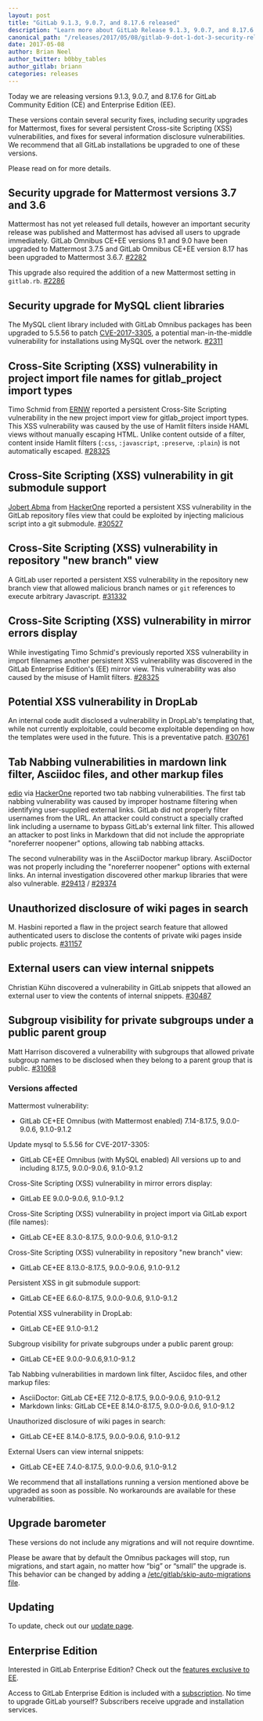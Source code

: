 ```yaml
---
layout: post
title: "GitLab 9.1.3, 9.0.7, and 8.17.6 released"
description: "Learn more about GitLab Release 9.1.3, 9.0.7, and 8.17.6 for GitLab Community Edition (CE) and Enterprise Edition (EE)"
canonical_path: "/releases/2017/05/08/gitlab-9-dot-1-dot-3-security-release/"
date: 2017-05-08
author: Brian Neel
author_twitter: b0bby_tables
author_gitlab: briann
categories: releases
---
```


Today we are releasing versions 9.1.3, 9.0.7, and 8.17.6 for GitLab
Community Edition (CE) and Enterprise Edition (EE).

These versions contain several security fixes, including security upgrades for
Mattermost, fixes for several persistent Cross-site Scripting (XSS) vulnerabilities,
and fixes for several information disclosure vulnerabilities. We recommend that
all GitLab installations be upgraded to one of these versions.

Please read on for more details.

<!-- more -->

## Security upgrade for Mattermost versions 3.7 and 3.6

Mattermost has not yet released full details, however an important security
release was published and Mattermost has advised all users to upgrade immediately.
GitLab Omnibus CE+EE versions 9.1 and 9.0 have been upgraded to Mattermost 3.7.5
and GitLab Omnibus CE+EE version 8.17 has been upgraded to Mattermost 3.6.7. [#2282]

This upgrade also required the addition of a new Mattermost setting in `gitlab.rb`. [#2286]

[#2282]: https://gitlab.com/gitlab-org/omnibus-gitlab/issues/2282
[#2286]: https://gitlab.com/gitlab-org/omnibus-gitlab/issues/2286

## Security upgrade for MySQL client libraries

The MySQL client library included with GitLab Omnibus packages has been upgraded
to 5.5.56 to patch [CVE-2017-3305], a potential man-in-the-middle vulnerability for
installations using MySQL over the network. [#2311]

[#2311]: https://gitlab.com/gitlab-org/omnibus-gitlab/issues/2311
[CVE-2017-3305]: https://cve.mitre.org/cgi-bin/cvename.cgi?name=CVE-2017-3305

## Cross-Site Scripting (XSS) vulnerability in project import file names for gitlab_project import types

Timo Schmid from [ERNW] reported a persistent Cross-Site Scripting vulnerability in the new
project import view for gitlab_project import types. This XSS vulnerability was
caused by the use of Hamlit filters inside HAML views without manually escaping
HTML. Unlike content outside of a filter, content inside Hamlit filters (`:css`,
`:javascript`, `:preserve`, `:plain`) is not automatically escaped. [#28325]

[ERNW]: https://www.ernw.de/
[#28325]: https://gitlab.com/gitlab-org/gitlab-ce/issues/28325

## Cross-Site Scripting (XSS) vulnerability in git submodule support

[Jobert Abma][jobert-twitter] from [HackerOne] reported a persistent XSS vulnerability in the GitLab
repository files view that could be exploited by injecting malicious script into
a git submodule. [#30527]

[#30527]: https://gitlab.com/gitlab-org/gitlab-ce/issues/30527
[jobert-twitter]: https://twitter.com/jobertabma
[HackerOne]: https://hackerone.com/

## Cross-Site Scripting (XSS) vulnerability in repository "new branch" view

A GitLab user reported a persistent XSS vulnerability in the repository new
branch view that allowed malicious branch names or `git` references to execute
arbitrary Javascript. [#31332]

[#31332]: https://gitlab.com/gitlab-org/gitlab-ce/issues/31332

## Cross-Site Scripting (XSS) vulnerability in mirror errors display

While investigating Timo Schmid's previously reported XSS vulnerability in import
filenames another persistent XSS vulnerability was discovered in the GitLab
Enterprise Edition's (EE) mirror view. This vulnerability was also caused by the
misuse of Hamlit filters. [#28325]

[#28325]: https://gitlab.com/gitlab-org/gitlab-ce/issues/28325

## Potential XSS vulnerability in DropLab

An internal code audit disclosed a vulnerability in DropLab's templating that,
while not currently exploitable, could become exploitable depending on how the
templates were used in the future. This is a preventative patch. [#30761]

[#30761]: https://gitlab.com/gitlab-org/gitlab-ce/issues/30761

## Tab Nabbing vulnerabilities in mardown link filter, Asciidoc files, and other markup files

[edio] via [HackerOne] reported two tab nabbing vulnerabilities. The first tab
nabbing vulnerability was caused by improper hostname filtering when identifying
user-supplied external links. GitLab did not properly filter usernames from the
URL. An attacker could construct a specially crafted link including a username to
bypass GitLab's external link filter. This allowed an attacker to post links in
Markdown that did not include the appropriate "noreferrer noopener" options,
allowing tab nabbing attacks.

The second vulnerability was in the AsciiDoctor markup library. AsciiDoctor was
not properly including the "noreferrer noopener" options with external links. An
internal investigation discovered other markup libraries that were also vulnerable. [#29413] / [#29374]

[#29413]: https://gitlab.com/gitlab-org/gitlab-ce/issues/29413
[#29374]: https://gitlab.com/gitlab-org/gitlab-ce/issues/29374

[edio]: https://twitter.com/EdOverflow
[HackerOne]: https://www.hackerone.com/

## Unauthorized disclosure of wiki pages in search

M. Hasbini reported a flaw in the project search feature that allowed authenticated
users to disclose the contents of private wiki pages inside public projects. [#31157]

[#31157]: https://gitlab.com/gitlab-org/gitlab-ce/issues/31157

## External users can view internal snippets

Christian Kühn discovered a vulnerability in GitLab snippets that allowed an
external user to view the contents of internal snippets. [#30487]

[#30487]: https://gitlab.com/gitlab-org/gitlab-ce/issues/30487

## Subgroup visibility for private subgroups under a public parent group

Matt Harrison discovered a vulnerability with subgroups that allowed private
subgroup names to be disclosed when they belong to a parent group that is public. [#31068]

[#31068]: https://gitlab.com/gitlab-org/gitlab-ce/issues/31068

### Versions affected

Mattermost vulnerability:
- GitLab CE+EE Omnibus (with Mattermost enabled) 7.14-8.17.5, 9.0.0-9.0.6, 9.1.0-9.1.2

Update mysql to 5.5.56 for CVE-2017-3305:
- GitLab CE+EE Omnibus (with MySQL enabled) All versions up to and including 8.17.5, 9.0.0-9.0.6, 9.1.0-9.1.2

Cross-Site Scripting (XSS) vulnerability in mirror errors display:
- GitLab EE 9.0.0-9.0.6, 9.1.0-9.1.2

Cross-Site Scripting (XSS) vulnerability in project import via GitLab export (file names):
- GitLab CE+EE 8.3.0-8.17.5, 9.0.0-9.0.6, 9.1.0-9.1.2

Cross-Site Scripting (XSS) vulnerability in repository "new branch" view:
- GitLab CE+EE 8.13.0-8.17.5, 9.0.0-9.0.6, 9.1.0-9.1.2

Persistent XSS in git submodule support:
- GitLab CE+EE 6.6.0-8.17.5, 9.0.0-9.0.6, 9.1.0-9.1.2

Potential XSS vulnerability in DropLab:
- GitLab CE+EE 9.1.0-9.1.2

Subgroup visibility for private subgroups under a public parent group:
- GitLab CE+EE 9.0.0-9.0.6,9.1.0-9.1.2

Tab Nabbing vulnerabilities in mardown link filter, Asciidoc files, and other markup files:
- AsciiDoctor: GitLab CE+EE 7.12.0-8.17.5, 9.0.0-9.0.6, 9.1.0-9.1.2
- Markdown links: GitLab CE+EE 8.14.0-8.17.5, 9.0.0-9.0.6, 9.1.0-9.1.2

Unauthorized disclosure of wiki pages in search:
- GitLab CE+EE 8.14.0-8.17.5, 9.0.0-9.0.6, 9.1.0-9.1.2

External Users can view internal snippets:
- GitLab CE+EE 7.4.0-8.17.5, 9.0.0-9.0.6, 9.1.0-9.1.2

We recommend that all installations running a version mentioned above be
upgraded as soon as possible. No workarounds are available for these
vulnerabilities.

## Upgrade barometer

These versions do not include any migrations and will not require downtime.

Please be aware that by default the Omnibus packages will stop, run migrations,
and start again, no matter how “big” or “small” the upgrade is. This behavior
can be changed by adding a [/etc/gitlab/skip-auto-migrations file](http://doc.gitlab.com/omnibus/update/README.html).

## Updating

To update, check out our [update page](/update/).

## Enterprise Edition

Interested in GitLab Enterprise Edition? Check out the [features exclusive to
EE](/features/#enterprise).

Access to GitLab Enterprise Edition is included with a
[subscription](/pricing/). No time to upgrade GitLab
yourself? Subscribers receive upgrade and installation services.
